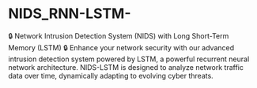 # NIDS_RNN-LSTM-
🔒 Network Intrusion Detection System (NIDS) with Long Short-Term Memory (LSTM) 🔒  Enhance your network security with our advanced intrusion detection system powered by LSTM, a powerful recurrent neural network architecture. NIDS-LSTM is designed to analyze network traffic data over time, dynamically adapting to evolving cyber threats.
